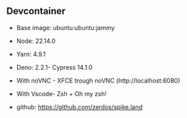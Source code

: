 ## Devcontainer

- Base image: ubuntu:ubuntu:jammy
- Node: 22.14.0
- Yarn: 4.9.1
- Deno: 2.2.1- Cypress 14.1.0
- With noVNC - XFCE trough noVNC (http://localhost:6080)
- With Vscode- Zsh + Oh my zsh!

- github: https://github.com/zerdos/spike.land
